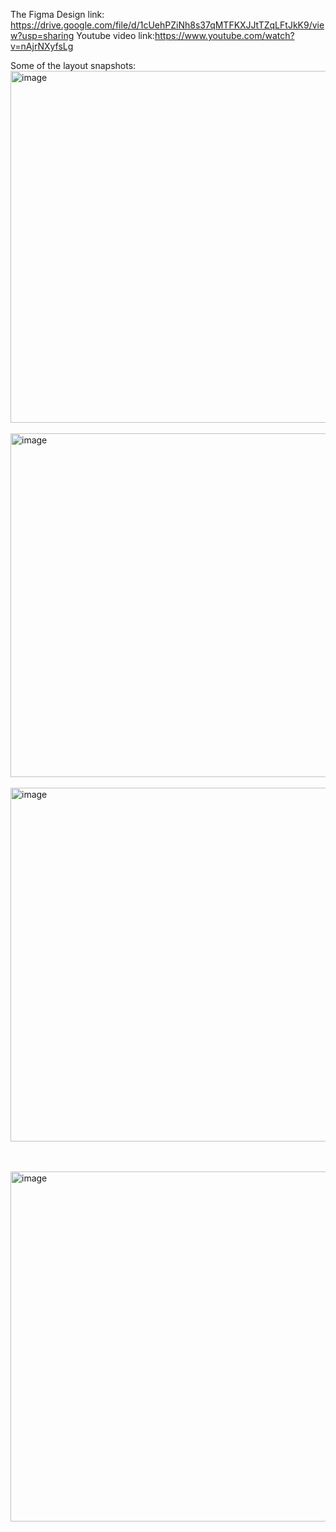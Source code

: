 The Figma Design link: https://drive.google.com/file/d/1cUehPZiNh8s37qMTFKXJJtTZqLFtJkK9/view?usp=sharing
Youtube video link:https://www.youtube.com/watch?v=nAjrNXyfsLg


Some of the layout snapshots:
<br>
<img width="563" alt="image" src="https://github.com/arsh2037/CustomAI/assets/23148016/854f7988-5adf-49bc-a6bf-0cad932fa181">
<br>
<br>
<img width="550" alt="image" src="https://github.com/arsh2037/CustomAI/assets/23148016/34e5dc41-6e0b-4dc6-8d23-3d32f85defbb">
<br>
<br>
<img width="566" alt="image" src="https://github.com/arsh2037/CustomAI/assets/23148016/55a7a724-b26e-42ef-89ac-41fbf8ab617f">

<br>
<br>

<img width="560" alt="image" src="https://github.com/arsh2037/CustomAI/assets/23148016/97948786-0024-446e-be75-a72db0f39ab1">

